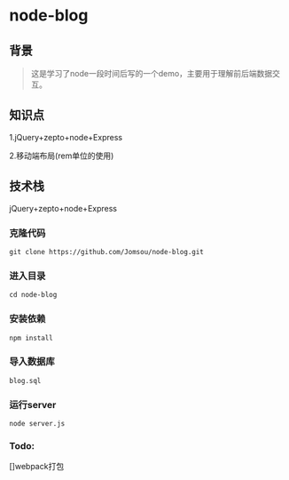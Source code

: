 # node-blog

## 背景
>这是学习了node一段时间后写的一个demo，主要用于理解前后端数据交互。
## 知识点
1.jQuery+zepto+node+Express

2.移动端布局(rem单位的使用)

## 技术栈
jQuery+zepto+node+Express

### 克隆代码
```
git clone https://github.com/Jomsou/node-blog.git
```
### 进入目录
```
cd node-blog
```
### 安装依赖
```
npm install
```
### 导入数据库
```
blog.sql
```
### 运行server
```
node server.js
```
### Todo: 

[]webpack打包

